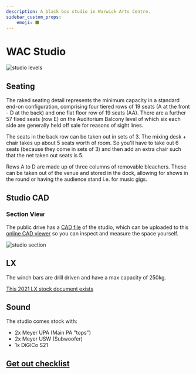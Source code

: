 ```yaml
---
description: A black box studio in Warwick Arts Centre.
sidebar_custom_props:
    emoji: ⬛
---
```

# WAC Studio

![studio levels](/images/studio/studio-levels.jpg)

## Seating 

The raked seating detail represents the minimum capacity in a standard end-on configuration, comprising four tiered rows of 19 seats (A at the front - D at the back) and one flat floor row of 19 seats (AA). There are a further 57 fixed seats (row E) on the Auditorium Balcony level of which six each side are generally held off sale for reasons of sight lines. 

The seats in the back row can be taken out in sets of 3. The mixing desk + chair takes up about 5 seats worth of room. So you'll have to take out 6 seats (because they come in sets of 3) and then add an extra chair such that the net taken out seats is 5.   

Rows A to D are made up of three columns of removable bleachers. These can be taken out of the venue and stored in the dock, allowing for shows in the round or having the audience stand i.e. for music gigs. 


## Studio CAD

### Section View
The public drive has a [CAD file](https://drive.google.com/file/d/14TwSrr7mwapPVbPDDN8Pqs9k-5upM8-4/view?usp=drive_link) of the studio, which can be uploaded to this [online CAD viewer](https://viewer.autodesk.com/) so you can inspect and measure the space yourself.

![studio section](/images/studio/studio-section.jpg)

## LX

The winch bars are drill driven and have a max capacity of 250kg.

[This 2021 LX stock document exists](https://drive.google.com/file/d/1zh8nrRK3MGil0iAW4h7d5ww5Ej035QpS/view?usp=drive_link)

## Sound

The studio comes stock with:
- 2x Meyer UPA (Main PA "tops")
- 2x Meyer USW (Subwoofer)
- 1x DiGiCo S21

## [Get out checklist](https://drive.google.com/file/d/1a4Ue4wrthyAD1Y5ajFlXJ34QVE7Oq-Y1/view?usp=drive_link)